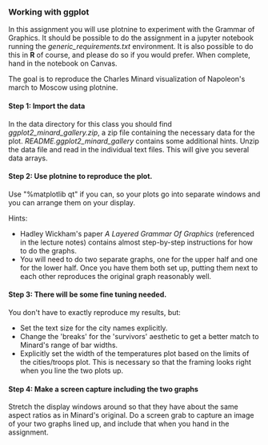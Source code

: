 ### Working with ggplot

In this assignment you will use plotnine to experiment with the
Grammar of Graphics.  It should be possible to do the assignment in a
jupyter notebook running the *generic_requirements.txt* environment.
It is also possible to do this in **R** of course, and please do so if
you would prefer.  When complete, hand in the notebook on Canvas.


The goal is to reproduce the Charles Minard visualization of Napoleon's march to Moscow using plotnine.



#### Step 1: Import the data

In the data directory for this class you should find *ggplot2_minard_gallery.zip*, a zip file containing
the necessary data for the plot.  *README.ggplot2_minard_gallery* contains some additional hints.  Unzip
the data file and read in the individual text files.  This will give you several data arrays.



#### Step 2: Use plotnine to reproduce the plot.

Use "%matplotlib qt" if you can, so your plots go into separate windows and you can arrange them on your
display.


Hints:
* Hadley Wickham's paper *A Layered Grammar Of Graphics* (referenced in the lecture notes) contains almost
step-by-step instructions for how to do the graphs.
* You will need to do two separate graphs, one for the upper half and one for the lower half.  Once you have
them both set up, putting them next to each other reproduces the original graph reasonably well.



#### Step 3: There will be some fine tuning needed.

You don't have to exactly reproduce my results, but:

* Set the text size for the city names explicitly.
* Change the 'breaks' for the 'survivors' aesthetic to get a better
  match to Minard's range of bar widths.
* Explicitly set the width of the temperatures plot based on the
  limits of the cities/troops plot.  This is necessary so that the
  framing looks right when you line the two plots up.



#### Step 4: Make a screen capture including the two graphs

Stretch the display windows around so that they have about the same
aspect ratios as in Minard's original.  Do a screen grab to capture an
image of your two graphs lined up, and include that when you hand in
the assignment.
